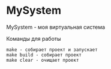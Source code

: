 # MySystem
MySystem - моя виртуальная система

Команды для работы
```make
make - собирает проект и запускает
make build - собирает проект
make clear - очищает проект
```
